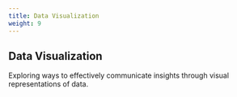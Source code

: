 ```yaml
---
title: Data Visualization
weight: 9
---
```


## Data Visualization


Exploring ways to effectively communicate insights through visual representations of data.